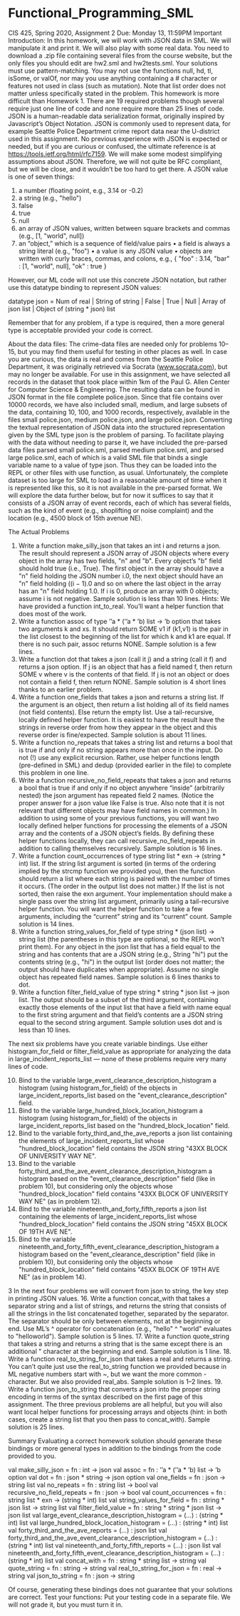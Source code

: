 # Functional_Programming_SML

CIS 425, Spring 2020, Assignment 2
Due: Monday 13, 11:59PM
Important Introduction:
In this homework, we will work with JSON data in SML. We will manipulate it and print it. We will also
play with some real data.
You need to download a .zip file containing several files from the course website, but the only files you should
edit are hw2.sml and hw2tests.sml.
Your solutions must use pattern-matching. You may not use the functions null, hd, tl, isSome, or valOf,
nor may you use anything containing a # character or features not used in class (such as mutation). Note
that list order does not matter unless specifically stated in the problem.
This homework is more difficult than Homework 1. There are 19 required problems though several require
just one line of code and none require more than 25 lines of code.
JSON is a human-readable data serialization format, originally inspired by Javascript’s Object Notation.
JSON is commonly used to represent data, for example Seattle Police Department crime report data near
the U-district used in this assignment.
No previous experience with JSON is expected or needed, but if you are curious or confused, the ultimate
reference is at https://tools.ietf.org/html/rfc7159. We will make some modest simplifying assumptions about JSON. Therefore, we will not quite be RFC compliant, but we will be close, and it wouldn’t be
too hard to get there.
A JSON value is one of seven things:
1. a number (floating point, e.g., 3.14 or -0.2)
2. a string (e.g., "hello")
3. false
4. true
5. null
6. an array of JSON values, written between square brackets and commas (e.g., [1, "world", null])
7. an “object,” which is a sequence of field/value pairs
• a field is always a string literal (e.g., "foo")
• a value is any JSON value
• objects are written with curly braces, commas, and colons, e.g.,
{ "foo" : 3.14, "bar" : [1, "world", null], "ok" : true }

However, our ML code will not use this concrete JSON notation, but rather use this datatype binding to
represent JSON values:

datatype json =
Num of real
| String of string
| False
| True
| Null
| Array of json list
| Object of (string * json) list

Remember that for any problem, if a type is required, then a more general type is acceptable provided your
code is correct.

About the data files:
The crime-data files are needed only for problems 10–15, but you may find them useful for testing in other
places as well. In case you are curious, the data is real and comes from the Seattle Police Department, it
was originally retrieved via Socrata (www.socrata.com), but may no longer be available. For use in this
assignment, we have selected all records in the dataset that took place within 1km of the Paul G. Allen
Center for Computer Science & Engineering. The resulting data can be found in JSON format in the file
complete police.json.
Since that file contains over 10000 records, we have also included small, medium, and large subsets of
the data, containing 10, 100, and 1000 records, respectively, available in the files small police.json,
medium police.json, and large police.json.
Converting the textual representation of JSON data into the structured representation given by the SML
type json is the problem of parsing.
To facilitate playing with the data without needing to parse it, we have included the pre-parsed data files
parsed small police.sml, parsed medium police.sml, and parsed large police.sml, each of which is
a valid SML file that binds a single variable name to a value of type json. Thus they can be loaded into the
REPL or other files with use function, as usual. Unfortunately, the complete dataset is too large for SML to
load in a reasonable amount of time when it is represented like this, so it is not available in the pre-parsed
format.
We will explore the data further below, but for now it suffices to say that it consists of a JSON array of
event records, each of which has several fields, such as the kind of event (e.g., shoplifting or noise complaint)
and the location (e.g., 4500 block of 15th avenue NE).

The Actual Problems
1. Write a function make_silly_json that takes an int i and returns a json. The result should represent
  a JSON array of JSON objects where every object in the array has two fields, "n" and "b". Every
  object’s "b" field should hold true (i.e., True). The first object in the array should have a "n" field
  holding the JSON number i.0, the next object should have an "n" field holding ((i − 1).0 and so on
  where the last object in the array has an "n" field holding 1.0. If i is 0, produce an array with 0
  objects; assume i is not negative. Sample solution is less than 10 lines. Hints: We have provided a
  function int_to_real. You’ll want a helper function that does most of the work.
2. Write a function assoc of type ’’a * (’’a * ’b) list -> ’b option that takes two arguments k
  and xs. It should return SOME v1 if (k1,v1) is the pair in the list closest to the beginning of the list
  for which k and k1 are equal. If there is no such pair, assoc returns NONE. Sample solution is a few
  lines.
3. Write a function dot that takes a json (call it j) and a string (call it f) and returns a json option.
  If j is an object that has a field named f, then return SOME v where v is the contents of that field. If j
  is not an object or does not contain a field f, then return NONE. Sample solution is 4 short lines thanks
  to an earlier problem.
4. Write a function one_fields that takes a json and returns a string list. If the argument is an
  object, then return a list holding all of its field names (not field contents). Else return the empty list.
  Use a tail-recursive, locally defined helper function. It is easiest to have the result have the strings
  in reverse order from how they appear in the object and this reverse order is fine/expected. Sample
  solution is about 11 lines.
5. Write a function no_repeats that takes a string list and returns a bool that is true if and only
  if no string appears more than once in the input. Do not (!) use any explicit recursion. Rather, use
  helper functions length (pre-defined in SML) and dedup (provided earlier in the file) to complete this
  problem in one line.
6. Write a function recursive_no_field_repeats that takes a json and returns a bool that is true
  if and only if no object anywhere “inside” (arbitrarily nested) the json argument has repeated field
  2 names. (Notice the proper answer for a json value like False is true. Also note that it is not relevant
  that different objects may have field names in common.) In addition to using some of your previous
  functions, you will want two locally defined helper functions for processing the elements of a JSON
  array and the contents of a JSON object’s fields. By defining these helper functions locally, they can
  call recursive_no_field_repeats in addition to calling themselves recursively. Sample solution is 16
  lines.
7. Write a function count_occurrences of type string list * exn -> (string * int) list. If the
  string list argument is sorted (in terms of the ordering implied by the strcmp function we provided
  you), then the function should return a list where each string is paired with the number of times it
  occurs. (The order in the output list does not matter.) If the list is not sorted, then raise the exn
  argument. Your implementation should make a single pass over the string list argument, primarily
  using a tail-recursive helper function. You will want the helper function to take a few arguments,
  including the “current” string and its “current” count. Sample solution is 14 lines.
8. Write a function string_values_for_field of type string * (json list) -> string list (the
  parentheses in this type are optional, so the REPL won’t print them). For any object in the json list
  that has a field equal to the string and has contents that are a JSON string (e.g., String "hi") put
  the contents string (e.g., "hi") in the output list (order does not matter; the output should have
  duplicates when appropriate). Assume no single object has repeated field names. Sample solution is 6
  lines thanks to dot.
9. Write a function filter_field_value of type string * string * json list -> json list. The
  output should be a subset of the third argument, containing exactly those elements of the input list
  that have a field with name equal to the first string argument and that field’s contents are a JSON
  string equal to the second string argument. Sample solution uses dot and is less than 10 lines.
  
The next six problems have you create variable bindings. Use either histogram_for_field or filter_field_value
as appropriate for analyzing the data in large_incident_reports_list — none of these problems require
very many lines of code.

10. Bind to the variable large_event_clearance_description_histogram a histogram (using
  histogram_for_field) of the objects in large_incident_reports_list based on the
  "event_clearance_description" field.
11. Bind to the variable large_hundred_block_location_histogram a histogram (using
  histogram_for_field) of the objects in large_incident_reports_list based on the
  "hundred_block_location" field.
12. Bind to the variable forty_third_and_the_ave_reports a json list containing the elements of
  large_incident_reports_list whose "hundred_block_location" field contains the JSON string
  "43XX BLOCK OF UNIVERSITY WAY NE".
13. Bind to the variable forty_third_and_the_ave_event_clearance_description_histogram a histogram based on the "event_clearance_description" field (like in problem 10), but considering only
  the objects whose "hundred_block_location" field contains "43XX BLOCK OF UNIVERSITY WAY NE"
  (as in problem 12).
14. Bind to the variable nineteenth_and_forty_fifth_reports a json list containing the elements
  of large_incident_reports_list whose "hundred_block_location" field contains the JSON string
  "45XX BLOCK OF 19TH AVE NE".
15. Bind to the variable nineteenth_and_forty_fifth_event_clearance_description_histogram a
  histogram based on the "event_clearance_description" field (like in problem 10), but considering
  only the objects whose "hundred_block_location" field contains "45XX BLOCK OF 19TH AVE NE" (as
  in problem 14).
  
3 In the next four problems we will convert from json to string, the key step in printing JSON values.
16. Write a function concat_with that takes a separator string and a list of strings, and returns the string
  that consists of all the strings in the list concatenated together, separated by the separator. The
  separator should be only between elements, not at the beginning or end. Use ML’s ^ operator for
  concatenation (e.g., "hello" ^ "world" evaluates to "helloworld"). Sample solution is 5 lines.
17. Write a function quote_string that takes a string and returns a string that is the same except
  there is an additional " character at the beginning and end. Sample solution is 1 line.
18. Write a function real_to_string_for_json that takes a real and returns a string. You can’t quite
  just use the real_to_string function we provided because in ML negative numbers start with ~, but
  we want the more common - character. But we also provided real_abs. Sample solution is 1–2 lines.
19. Write a function json_to_string that converts a json into the proper string encoding in terms of the
  syntax described on the first page of this assignment. The three previous problems are all helpful, but
  you will also want local helper functions for processing arrays and objects (hint: in both cases, create
  a string list that you then pass to concat_with). Sample solution is 25 lines.
  
Summary
Evaluating a correct homework solution should generate these bindings or more general types in addition to
the bindings from the code provided to you.

val make_silly_json = fn : int -> json
val assoc = fn : ’’a * (’’a * ’b) list -> ’b option
val dot = fn : json * string -> json option
val one_fields = fn : json -> string list
val no_repeats = fn : string list -> bool
val recursive_no_field_repeats = fn : json -> bool
val count_occurrences = fn : string list * exn -> (string * int) list
val string_values_for_field = fn : string * json list -> string list
val filter_field_value = fn : string * string * json list -> json list
val large_event_clearance_description_histogram = (*...*) : (string * int) list
val large_hundred_block_location_histogram = (*...*) : (string * int) list
val forty_third_and_the_ave_reports = (*...*) : json list
val forty_third_and_the_ave_event_clearance_description_histogram =
(*...*) : (string * int) list
val nineteenth_and_forty_fifth_reports = (*...*) : json list
val nineteenth_and_forty_fifth_event_clearance_description_histogram =
(*...*) : (string * int) list
val concat_with = fn : string * string list -> string
val quote_string = fn : string -> string
val real_to_string_for_json = fn : real -> string
val json_to_string = fn : json -> string

Of course, generating these bindings does not guarantee that your solutions are correct. Test your functions:
Put your testing code in a separate file. We will not grade it, but you must turn it in.
